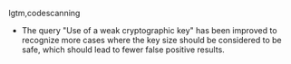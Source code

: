 lgtm,codescanning
* The query "Use of a weak cryptographic key" has been improved to recognize more cases where the
  key size should be considered to be safe, which should lead to fewer false positive results.
